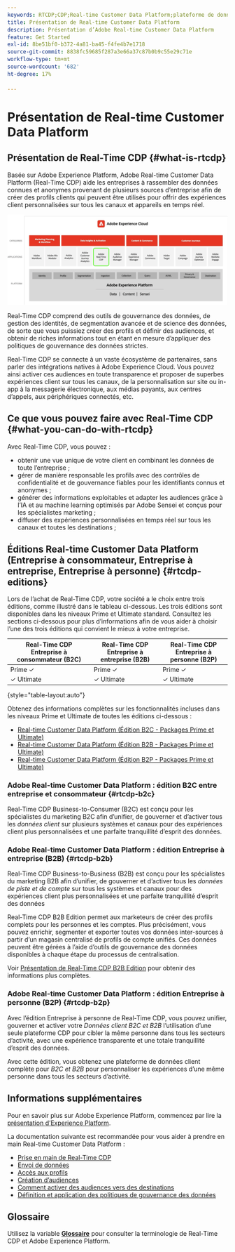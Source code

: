 ```yaml
---
keywords: RTCDP;CDP;Real-time Customer Data Platform;plateforme de données client en temps réel;cdp en temps réel;cdp;Customer AI
title: Présentation de Real-time Customer Data Platform
description: Présentation d’Adobe Real-time Customer Data Platform
feature: Get Started
exl-id: 8be51bf0-b372-4a81-ba45-f4fe4b7e1718
source-git-commit: 8838fc59685f287a3e66a37c87b0b9c55e29c71e
workflow-type: tm+mt
source-wordcount: '682'
ht-degree: 17%

---
```


# Présentation de Real-time Customer Data Platform

## Présentation de Real-Time CDP {#what-is-rtcdp}

Basée sur Adobe Experience Platform, Adobe Real-time Customer Data Platform (Real-Time CDP) aide les entreprises à rassembler des données connues et anonymes provenant de plusieurs sources d’entreprise afin de créer des profils clients qui peuvent être utilisés pour offrir des expériences client personnalisées sur tous les canaux et appareils en temps réel.

![Présentation des différentes applications Experience Platform, avec Real-Time CDP en surbrillance.](/help/rtcdp/assets/platform-apps-overview.png)

Real-Time CDP comprend des outils de gouvernance des données, de gestion des identités, de segmentation avancée et de science des données, de sorte que vous puissiez créer des profils et définir des audiences, et obtenir de riches informations tout en étant en mesure d’appliquer des politiques de gouvernance des données strictes.

Real-Time CDP se connecte à un vaste écosystème de partenaires, sans parler des intégrations natives à Adobe Experience Cloud. Vous pouvez ainsi activer ces audiences en toute transparence et proposer de superbes expériences client sur tous les canaux, de la personnalisation sur site ou in-app à la messagerie électronique, aux médias payants, aux centres d’appels, aux périphériques connectés, etc.

## Ce que vous pouvez faire avec Real-Time CDP {#what-you-can-do-with-rtcdp}

Avec Real-Time CDP, vous pouvez :

* obtenir une vue unique de votre client en combinant les données de toute lʼentreprise ;
* gérer de manière responsable les profils avec des contrôles de confidentialité et de gouvernance fiables pour les identifiants connus et anonymes ;
* générer des informations exploitables et adapter les audiences grâce à l’IA et au machine learning optimisés par Adobe Sensei et conçus pour les spécialistes marketing ;
* diffuser des expériences personnalisées en temps réel sur tous les canaux et toutes les destinations ;

## Éditions Real-time Customer Data Platform (Entreprise à consommateur, Entreprise à entreprise, Entreprise à personne) {#rtcdp-editions}

Lors de l’achat de Real-Time CDP, votre société a le choix entre trois éditions, comme illustré dans le tableau ci-dessous. Les trois éditions sont disponibles dans les niveaux Prime et Ultimate standard. Consultez les sections ci-dessous pour plus d’informations afin de vous aider à choisir l’une des trois éditions qui convient le mieux à votre entreprise.

| Real-Time CDP Entreprise à consommateur (B2C) | Real-Time CDP Entreprise à entreprise (B2B) | Real-Time CDP Entreprise à personne (B2P) |
|---------|----------|---------|
| Prime ✓ | Prime ✓ | Prime ✓ |
| ✓ Ultimate | ✓ Ultimate | ✓ Ultimate |

{style="table-layout:auto"}

Obtenez des informations complètes sur les fonctionnalités incluses dans les niveaux Prime et Ultimate de toutes les éditions ci-dessous :

* [Real-time Customer Data Platform (Édition B2C - Packages Prime et Ultimate)](https://helpx.adobe.com/fr/legal/product-descriptions/real-time-customer-data-platform-b2c-edition-prime-and-ultimate-packages.html)
* [Real-time Customer Data Platform (Édition B2B - Packages Prime et Ultimate)](https://helpx.adobe.com/legal/product-descriptions/real-time-customer-data-platform-b2b-edition-prime-and-ultimate-packages.html)
* [Real-time Customer Data Platform (Édition B2P - Packages Prime et Ultimate)](https://helpx.adobe.com/legal/product-descriptions/real-time-customer-data-platform-b2p-edition-prime-and-ultimate-packages.html)

### Adobe Real-time Customer Data Platform : édition B2C entre entreprise et consommateur {#rtcdp-b2c}

Real-Time CDP Business-to-Consumer (B2C) est conçu pour les spécialistes du marketing B2C afin d’unifier, de gouverner et d’activer tous les *données client* sur plusieurs systèmes et canaux pour des expériences client plus personnalisées et une parfaite tranquillité d’esprit des données.

### Adobe Real-time Customer Data Platform : édition Entreprise à entreprise (B2B) {#rtcdp-b2b}

Real-Time CDP Business-to-Business (B2B) est conçu pour les spécialistes du marketing B2B afin d’unifier, de gouverner et d’activer tous les *données de piste et de compte* sur tous les systèmes et canaux pour des expériences client plus personnalisées et une parfaite tranquillité d’esprit des données

Real-Time CDP B2B Edition permet aux marketeurs de créer des profils complets pour les personnes et les comptes. Plus précisément, vous pouvez enrichir, segmenter et exporter toutes vos données inter-sources à partir d’un magasin centralisé de profils de compte unifiés. Ces données peuvent être gérées à l’aide d’outils de gouvernance des données disponibles à chaque étape du processus de centralisation. 

Voir [Présentation de Real-Time CDP B2B Edition](./b2b-overview.md) pour obtenir des informations plus complètes.

### Adobe Real-time Customer Data Platform : édition Entreprise à personne (B2P) {#rtcdp-b2p}

Avec l’édition Entreprise à personne de Real-Time CDP, vous pouvez unifier, gouverner et activer votre *Données client B2C et B2B* l’utilisation d’une seule plateforme CDP pour cibler la même personne dans tous les secteurs d’activité, avec une expérience transparente et une totale tranquillité d’esprit des données.

Avec cette édition, vous obtenez une plateforme de données client complète pour *B2C et B2B* pour personnaliser les expériences d’une même personne dans tous les secteurs d’activité.

## Informations supplémentaires

Pour en savoir plus sur Adobe Experience Platform, commencez par lire la [présentation dʼExperience Platform](../landing/home.md).

La documentation suivante est recommandée pour vous aider à prendre en main Real-time Customer Data Platform :

* [Prise en main de Real-Time CDP](get-started.md)
* [Envoi de données](sources/sources-overview.md)
* [Accès aux profils](profile/profile-overview.md)
* [Création d’audiences](segmentation/segmentation-overview.md)
* [Comment activer des audiences vers des destinations](destinations/overview.md)
* [Définition et application des politiques de gouvernance des données](privacy/data-governance-overview.md)

## Glossaire

Utilisez la variable [**Glossaire**](/help/landing/glossary.md) pour consulter la terminologie de Real-Time CDP et Adobe Experience Platform.
